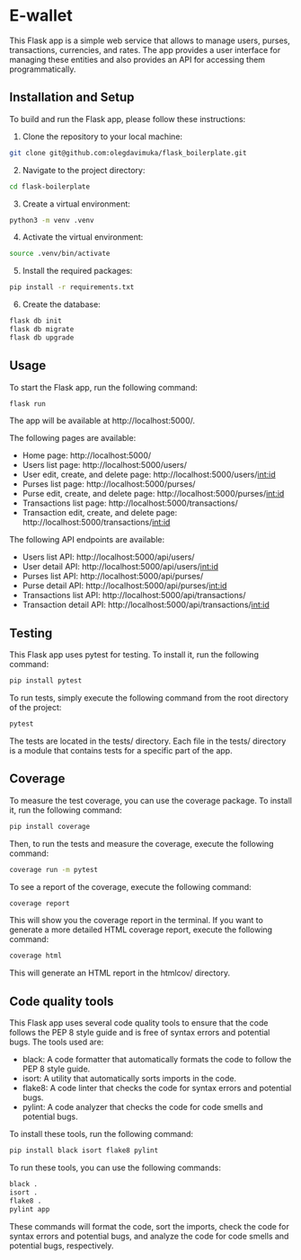 # E-wallet

This Flask app is a simple web service that allows to manage users, purses, transactions, currencies, and rates.
The app provides a user interface for managing these entities and also provides an API for accessing them programmatically.

## Installation and Setup

To build and run the Flask app, please follow these instructions:

1. Clone the repository to your local machine:

```bash
git clone git@github.com:olegdavimuka/flask_boilerplate.git
```

2. Navigate to the project directory:

```bash
cd flask-boilerplate
```

3. Create a virtual environment:

```bash
python3 -m venv .venv
```

4. Activate the virtual environment:

```bash
source .venv/bin/activate
```
5. Install the required packages:

```bash
pip install -r requirements.txt
```

6. Create the database:

```bash
flask db init
flask db migrate
flask db upgrade
```

## Usage

To start the Flask app, run the following command:

```bash
flask run
```

The app will be available at http://localhost:5000/.

The following pages are available:

- Home page: http://localhost:5000/
- Users list page: http://localhost:5000/users/
- User edit, create, and delete page: http://localhost:5000/users/<int:id>
- Purses list page: http://localhost:5000/purses/
- Purse edit, create, and delete page: http://localhost:5000/purses/<int:id>
- Transactions list page: http://localhost:5000/transactions/
- Transaction edit, create, and delete page: http://localhost:5000/transactions/<int:id>

The following API endpoints are available:

- Users list API: http://localhost:5000/api/users/
- User detail API: http://localhost:5000/api/users/<int:id>
- Purses list API: http://localhost:5000/api/purses/
- Purse detail API: http://localhost:5000/api/purses/<int:id>
- Transactions list API: http://localhost:5000/api/transactions/
- Transaction detail API: http://localhost:5000/api/transactions/<int:id>

## Testing

This Flask app uses pytest for testing. To install it, run the following command:

```bash
pip install pytest
```

To run tests, simply execute the following command from the root directory of the project:

```bash
pytest
```

The tests are located in the tests/ directory. Each file in the tests/ directory is a module that contains tests for a specific part of the app.

## Coverage

To measure the test coverage, you can use the coverage package. To install it, run the following command:

```bash
pip install coverage
```

Then, to run the tests and measure the coverage, execute the following command:

```bash
coverage run -m pytest
```

To see a report of the coverage, execute the following command:

```bash
coverage report
```

This will show you the coverage report in the terminal. If you want to generate a more detailed HTML coverage report, execute the following command:

```bash
coverage html
```
This will generate an HTML report in the htmlcov/ directory.

## Code quality tools

This Flask app uses several code quality tools to ensure that the code follows the PEP 8 style guide and is free of syntax errors and potential bugs. The tools used are:

- black: A code formatter that automatically formats the code to follow the PEP 8 style guide.
- isort: A utility that automatically sorts imports in the code.
- flake8: A code linter that checks the code for syntax errors and potential bugs.
- pylint: A code analyzer that checks the code for code smells and potential bugs.

To install these tools, run the following command:

```bash
pip install black isort flake8 pylint
```

To run these tools, you can use the following commands:

```bash
black .
isort .
flake8 .
pylint app
```

These commands will format the code, sort the imports, check the code for syntax errors and potential bugs, and analyze the code for code smells and potential bugs, respectively.